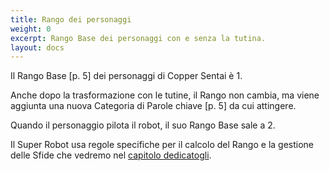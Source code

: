 ```yaml
---
title: Rango dei personaggi
weight: 0
excerpt: Rango Base dei personaggi con e senza la tutina.
layout: docs
---
```

Il Rango Base \[p. 5] dei personaggi di Copper Sentai è 1.

Anche dopo la trasformazione con le tutine, il Rango non cambia, ma viene aggiunta una nuova Categoria di Parole chiave \[p. 5] da cui attingere.

Quando il personaggio pilota il robot, il suo Rango Base sale a 2.

Il Super Robot usa regole specifiche per il calcolo del Rango e la gestione delle Sfide che vedremo nel [capitolo dedicatogli](/manuale/struttura-episodi/capitolo-5/).
